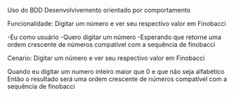 Uso do BDD
Desenvolvivemento orientado por comportamento

Funcionalidade: Digitar um número e ver seu respectivo valor em Finobacci

-Eu como usuário
-Quero digitar um número
-Esperando que retorne uma ordem crescente de números compatível com a sequência de finobacci 


Cenario: Digitar um número e ver seu respectivo valor em Finobacci

Quando eu digitar um numero inteiro maior que 0 e que não seja alfabético
Então o resultado será uma ordem crescente de números compatível com a sequência de finobacci 